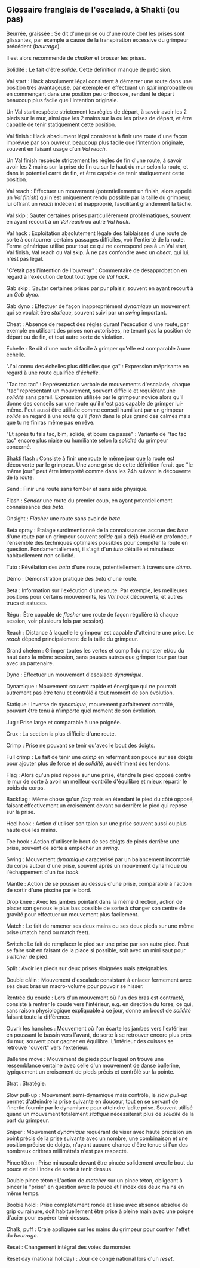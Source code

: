 ## Glossaire franglais de l'escalade, à Shakti (ou pas)

Beurrée, graissée
: Se dit d'une prise ou d'une route dont les prises sont glissantes,
  par exemple à cause de la transpiration excessive du grimpeur
  précédent (*beurrage*).

  Il est alors recommendé de *chalker* et brosser les prises.

Solidité
: Le fait d'être *solide*. Cette définition manque de précision.

Val start
: Hack absolument légal consistent à démarrer une route dans une
  position très avantageuse, par exemple en effectuant un *split*
  improbable ou en commençant dans une position peu orthodoxe, rendant
  le départ beaucoup plus facile que l'intention originale.

  Un Val start respècte strictement les règles de départ, à savoir
  avoir les 2 pieds sur le mur, ainsi que les 2 mains sur la ou les
  prises de départ, et être capable de tenir statiquement cette
  position.

Val finish
: Hack absolument légal consistent à finir une route d'une façon
  imprévue par son ouvreur, beaucoup plus facile que l'intention
  originale, souvent en faisant usage d'un *Val reach*.

  Un Val finish respècte strictement les règles de fin d'une route, à
  savoir avoir les 2 mains sur la prise de fin ou sur le haut du mur
  selon la route, et dans le potentiel carré de fin, et être capable de
  tenir statiquement cette position.

Val reach
: Effectuer un mouvement (potentiellement un finish, alors appelé un *Val
  finish*) qui n'est uniquement rendu possible par la taille du
  grimpeur, lui offrant un *reach* indécent et inapproprié, fascilitant
  grandement la tâche.

Val skip
: Sauter certaines prises particulièrement problématiques, souvent en
  ayant recourt à un *Val reach* ou autre *Val hack*.

Val hack
: Exploitation absolutement légale des faiblaisses d'une route de sorte
  à contourner certains passages difficiles, voir l'entierté de la
  route. Terme générique utilisé pour tout ce qui ne correspond pas à
  un Val start, Val finish, Val reach ou Val skip. À ne pas confondre
  avec un *cheat*, qui lui, n'est pas légal.

"C'était pas l'intention de l'ouvreur"
: Commentaire de désapprobation en regard à l'exécution de tout tout
  type de *Val hack*.

Gab skip
: Sauter certaines prises par pur plaisir, souvent en ayant recourt à un
  *Gab dyno*.

Gab dyno
: Effectuer de façon inappropriément *dynamique* un mouvement qui se
  voulait être *statique*, souvent suivi par un *swing* important.

Cheat
: Absence de respect des règles durant l'exécution d'une route, par
  exemple en utilisant des prises non autorisées, ne tenant pas la
  position de départ ou de fin, et tout autre sorte de violation.

Échelle
: Se dit d'une route si facile à grimper qu'elle est comparable à une
  échelle.

"J'ai connu des échelles plus difficiles que ça"
: Expression méprisante en regard à une route qualifiée d'*échelle*.

"Tac tac tac"
: Représentation verbale de mouvements d'escalade, chaque "tac"
  représentant un mouvement, souvent difficile et requiérant une
  *solidité* sans pareil. Expression utilisée par le grimpeur novice
  alors qu'il donne des conseils sur une route qu'il n'est pas capable
  de grimper lui-même. Peut aussi être utilisée comme conseil humiliant
  par un grimpeur *solide* en regard à une route qu'il *flash* dans le
  plus grand des calmes mais que tu ne finiras même pas en rêve.

"Et après tu fais tac, bim, solide, et boum ca passe"
: Variante de "tac tac tac" encore plus niaise ou humiliante selon la
  *solidité* du grimpeur concerné.

Shakti flash
: Consiste à finir une route le même jour que la route est découverte
  par le grimpeur. Une zone grise de cette définition ferait que "le
  même jour" peut être interprété comme dans les 24h suivant la
  découverte de la route.

Send
: Finir une route sans tomber et sans aide physique.

Flash
: *Sender* une route du premier coup, en ayant potentiellement
  connaissance des *beta*.

Onsight
: *Flasher* une route sans avoir de *beta*.

Beta spray
: Étalage surdimentionné de la connaissances accrue des *beta* d'une
  route par un grimpeur souvent *solide* qui a déjà étudié en profondeur
  l'ensemble des techniques optimales possibles pour compéter la route
  en question. Fondamentallement, il s'agit d'un *tuto* détaillé et
  minutieux habituellement non sollicité.

Tuto
: Révélation des *beta* d'une route, potentiellement à travers une
 *démo*.

Démo
: Démonstration pratique des *beta* d'une route.

Beta
: Information sur l'exécution d'une route. Par exemple, les meilleures
  positions pour certains mouvements, les *Val hack* découverts, et
  autres trucs et astuces.

Régu
: Être capable de *flasher* une route de façon régulière (à chaque
  session, voir plusieurs fois par session).

Reach
: Distance à laquelle le grimpeur est capable d'atteindre une prise. Le
  *reach* dépend principalement de la taille du grimpeur.

Grand chelem
: Grimper toutes les vertes et comp 1 du monster et/ou du haut dans la
  même session, sans pauses autres que grimper tour par tour avec un
  partenaire.

Dyno
: Effectuer un mouvement d'escalade *dynamique*.

Dynamique
: Mouvement souvent rapide et énergique qui ne pourrait autrement pas
  être tenu et contrôlé à tout moment de son évolution.

Statique
: Inverse de *dynamique*, mouvement parfaitement contrôlé, pouvant être
  tenu à n'importe quel moment de son évolution.

Jug
: Prise large et comparable à une poignée.

Crux
: La section la plus difficile d'une route.

Crimp
: Prise ne pouvant se tenir qu'avec le bout des doigts.

Full crimp
: Le fait de tenir une *crimp* en refermant son pouce sur ses doigts
  pour ajouter plus de force et de *solidité*, au détriment des tendons.

Flag
: Alors qu'un pied repose sur une prise, étendre le pied opposé contre
  le mur de sorte à avoir un meilleur contrôle d'équilibre et mieux
  répartir le poids du corps.

Backflag
: Même chose qu'un *flag* mais en étendant le pied du côté opposé,
  faisant effectivement un croisement devant ou derrière le pied qui
  repose sur la prise.

Heel hook
: Action d'utiliser son talon sur une prise souvent aussi ou plus haute
  que les mains.

Toe hook
: Action d'utiliser le bout de ses doigts de pieds derrière une prise,
  souvent de sorte à empêcher un *swing*.

Swing
: Mouvement *dynamique* caractérisé par un balancement incontrôlé du
  corps autour d'une prise, souvent après un mouvement dynamique ou
  l'échappement d'un *toe hook*.

Mantle
: Action de se pousser au dessus d'une prise, comparable à l'action de
  sortir d'une piscine par le bord.

Drop knee
: Avec les jambes pointant dans la même direction, action de placer son
  genoux le plus bas possible de sorte à changer son centre de gravité
  pour effectuer un mouvement plus facilement.

Match
: Le fait de ramener ses deux mains ou ses deux pieds sur une même
  prise (match hand ou match feet).

Switch
: Le fait de remplacer le pied sur une prise par son autre pied. Peut se
  faire soit en faisant de la place si possible, soit avec un mini saut
  pour *switcher* de pied.

Split
: Avoir les pieds sur deux prises éloignées mais atteignables.

Double câlin
: Mouvement d'escalade consistant à enlacer fermement avec ses deux bras
  un macro-volume pour pouvoir se hisser.

Rentrée du coude
: Lors d'un mouvement où l'un des bras est contracté, consiste à rentrer
  le coude vers l'intérieur, e.g. en direction du torse, ce qui, sans
  raison physiologique expliquable à ce jour, donne un boost de
  *solidité* faisant toute la différence.

Ouvrir les hanches
: Mouvement où l'on écarte les jambes vers l'extérieur en poussant le bassin
  vers l'avant, de sorte à se retrouver encore plus près du mur,
  souvent pour gagner en équilibre. L'intérieur des cuisses se retrouve
  "ouvert" vers l'extérieur.

Ballerine move
: Mouvement de pieds pour lequel on trouve une ressemblance certaine
  avec celle d'un mouvement de danse ballerine, typiquement un
  croisement de pieds précis et contrôlé sur la pointe.

Strat
: Stratégie.

Slow pull-up
: Mouvement semi-dynamique mais contrôlé, le *slow pull-up* permet
  d'atteindre la prise suivante en douceur, tout en se servant de
  l'inertie fournie par le dynamisme pour atteindre ladite prise.
  Souvent utilisé quand un mouvement totalement *statique* nécessiterait
  plus de *solidité* de la part du grimpeur.

Sniper
: Mouvement *dynamique* requérant de viser avec haute précision un point
  précis de la prise suivante avec un nombre, une combinaison et une
  position précise de doigts, n'ayant aucune chance d'être tenue si l'un
  des nombreux critères millimétrés n'est pas respecté.

Pince téton
: Prise minuscule devant être pincée solidement avec le bout du pouce et
  de l'index de sorte à tenir dessus.

Double pince téton
: L'action de *matcher* sur un pince téton, obligeant à pincer la
  "prise" en question avec le pouce et l'index des deux mains en même
  temps.

Boobie hold
: Prise complètement ronde et lisse avec absence absolue de grip ou
  rainure, doit habituellement être prise à pleine main avec une poigne
  d'acier pour espérer tenir dessus.

Chalk, puff
: Craie appliquée sur les mains du grimpeur pour contrer l'effet du
  *beurrage*.

Reset
: Changement intégral des voies du monster.

Reset day (national holiday)
: Jour de congé national lors d'un *reset*.
